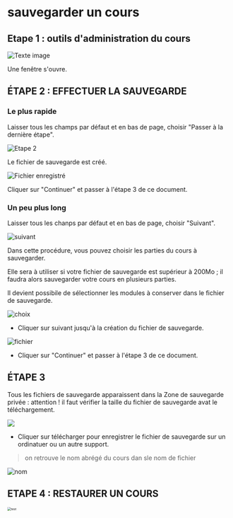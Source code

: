 # sauvegarder un cours

## Etape 1 : outils d'administration du cours



![Texte image](images/image1.png)



Une fenêtre s'ouvre.

## ÉTAPE 2 : EFFECTUER LA SAUVEGARDE

### Le plus rapide

Laisser tous les champs par défaut et en bas de page, choisir "Passer à la dernière étape".

![Etape 2](images/image2.png)

Le fichier de sauvegarde est créé.

![Fichier enregistré](images/image3.png)

Cliquer sur "Continuer" et passer à l'étape 3 de ce document.

### Un peu plus long

Laisser tous les chanps par défaut et en bas de page, choisir "Suivant".

![suivant](images/image4.png)

Dans cette procédure, vous pouvez choisir les parties du cours à sauvegarder.

Elle sera à utiliser si votre fichier de sauvegarde est supérieur à 200Mo ; il faudra alors sauvegarder votre cours en plusieurs parties.

Il devient possibile de sélectionner les modules à conserver dans le fichier de sauvegarde.

![choix](images/image6.png)

- Cliquer sur suivant jusqu'à la création du fichier de sauvegarde.

![fichier](images/image7.png)

- Cliquer sur "Continuer" et passer à l'étape 3 de ce document.

## ÉTAPE 3

Tous les fichiers de sauvegarde apparaissent dans la Zone de sauvegarde privée : attention ! il faut vérifier la taille du fichier de sauvegarde avat le téléchargement.

![](images/image8.png)

- Cliquer sur télécharger pour enregistrer le fichier de sauvegarde sur un ordinatuer ou un autre support.

> on retrouve le nom abrégé du cours dan sle nom de fichier

![nom](images/image9.png)

## ETAPE 4 : RESTAURER UN COURS

<img src="images/test.png" alt="test" style="zoom:50%;" />





